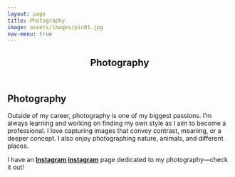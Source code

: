 ```yaml
---
layout: page
title: Photography
image: assets/images/pic01.jpg
nav-menu: true
---
```


<!-- Main -->
<div id="main" class="alt">

<!-- One -->
<section id="one">
	<div class="inner">
		<header class="major">
			<h1>Photography</h1>
		</header>

<!-- Content -->

<h2 id="content">Photography</h2>
<p>Outside of my career, photography is one of my biggest passions. I’m always learning and working on finding my own style as I aim to become a professional. I love capturing images that convey contrast, meaning, or a deeper concept. I also enjoy photographing nature, animals, and different places.</p>
<p>I have an <b><a href="https://www.instagram.com/skyskiesvision" class="icon fa-instagram"><span class="label">Instagram</span></a> <a href="https://www.instagram.com/skyskiesvision">instagram</a></b> page dedicated to my photography—check it out!</p>
<a style="border:none" href="https://www.instagram.com/skyskiesvision"><span class="image fit"><img src="{% link assets/images/pic01.jpg %}" alt="" /></span></a>
<div class="box alt">
	<div class="row 50% uniform">
		<a style="border:none" href="https://www.instagram.com/skyskiesvision" class="4u"><span class="image fit"><img src="{% link assets/images/pic07.jpg %}" alt="" /></span></a>
		<a style="border:none" href="https://www.instagram.com/skyskiesvision" class="4u"><span class="image fit"><img src="{% link assets/images/pic08.jpg %}" alt="" /></span></a>
		<a style="border:none" href="https://www.instagram.com/skyskiesvision" class="4u$"><span class="image fit"><img src="{% link assets/images/pic09.jpg %}" alt="" /></span></a>
	</div>
</div>

</div>
</section>

</div>
